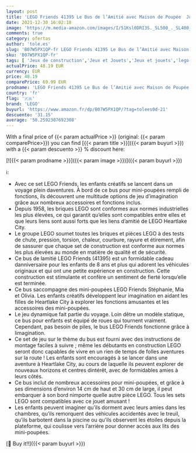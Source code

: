 ```yaml
---
layout: post
title: 'LEGO Friends 41395 Le Bus de l’Amitié avec Maison de Poupée  Jouet avec Piscine et Toboggan  pour Enfant 8 Ans et'
date: 2021-12-30 16:02:18
image: 'https://m.media-amazon.com/images/I/51Ksl0DRI3S._SL500_._SL400_.jpg'
comments: true
category: ofertas
author: 'tole.es'
slug: 'B07W5PX1QP-fr LEGO Friends 41395 Le Bus de l’Amitié avec Maison de...'
sku: 'B07W5PX1QP-fr'
tags: [ 'Jeux de construction','Jeux et Jouets','Jeux et jouets','lego', ]
actualPrice: 48.19 EUR
currency: EUR
price: 48.19
comparePrice: 69.99 EUR
prodname: 'LEGO Friends 41395 Le Bus de l’Amitié avec Maison de Poupée  Jouet avec Piscine et Toboggan  pour Enfant 8 Ans et'
country: 'fr'
flag: '🇫🇷'
brand: 'LEGO'
buyurl: 'https://www.amazon.fr/dp/B07W5PX1QP/?tag=tolees0d-21'
descuento: '31.15'
average: '50.2592307692308'
---
```


With a final price of {{< param actualPrice >}} (original: {{< param comparePrice>}}) you can find [{{< param title >}}]({{< param buyurl >}}) with a  {{< param descuento >}} % discount here:

[![{{< param prodname >}}]({{< param image >}})]({{< param buyurl >}})

ℹ️:

- Avec ce set LEGO Friends, les enfants créatifs se lancent dans un voyage plein daventures. À bord de ce bus pour mini-poupées rempli de fonctions, ils découvrent une multitude options de jeu d’imagination grâce aux nombreux accessoires et fonctions inclus.
- Depuis 1958, les briques LEGO sont conformes aux normes industrielles les plus élevées, ce qui garantit qu’elles sont compatibles entre elles et que leurs liens sont aussi forts que les liens d’amitié de LEGO Heartlake City.
- Le groupe LEGO soumet toutes les briques et pièces LEGO à des tests de chute, pression, torsion, chaleur, courbure, rayure et étirement, afin de sassurer que chaque set de construction est conforme aux normes les plus élevées au monde en matière de qualité et de sécurité.
- Ce bus de lamitié LEGO Friends (41395) est un formidable cadeau danniversaire pour les enfants de 8 ans et plus qui adorent les véhicules originaux et qui ont une petite expérience en construction. Cette construction est stimulante et confère un sentiment de fierté lorsqu’elle est terminée.
- Ce bus saccompagne des mini-poupées LEGO Friends Stéphanie, Mia et Olivia. Les enfants créatifs développent leur imagination en aidant les filles de Heartlake City à explorer les fonctions amusantes et les accessoires des mini-poupées.
- Le jeu dynamique fait partie du voyage. Loin dêtre un modèle statique, ce bus pour enfants est équipé de roues qui tournent vraiment. Cependant, pas besoin de piles, le bus LEGO Friends fonctionne grâce à limagination.
- Ce set de jeu sur le thème du bus est fourni avec des instructions de montage faciles à suivre ; même les débutants en construction LEGO seront donc capables de vivre en un rien de temps de folles aventures sur la route ! Les enfants sont encouragés à se lancer dans une aventure à Heartlake City, au cours de laquelle ils peuvent explorer de nouveaux horizons et centres dintérêt, avec de formidables amies à leurs côtés.
- Ce bus inclut de nombreux accessoires pour mini-poupées, et grâce à ses dimensions d’environ 14 cm de haut et 30 cm de large, il peut embarquer à son bord nimporte quelle autre pièce LEGO. Tous les sets LEGO sont compatibles avec ce jouet amusant !
- Les enfants peuvent imaginer qu’ils dorment avec leurs amies dans les chambres, qu’ils remorquent des véhicules accidentés avec le treuil, qu’ils barbotent dans la piscine ou qu’ils observent les étoiles depuis la plateforme, qui coulisse vers l’arrière pour donner accès aux lits des mini-poupées.

[🛒 Buy it!!]({{< param buyurl >}})
